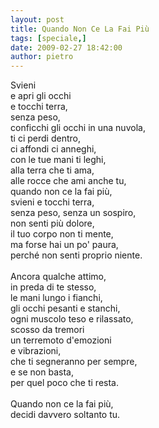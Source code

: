 ```yaml
---
layout: post
title: Quando Non Ce La Fai Più
tags: [speciale,]
date: 2009-02-27 18:42:00
author: pietro
---
```

Svieni<br/>e apri gli occhi<br/>e tocchi terra,<br/>senza peso,<br/>conficchi gli occhi in una nuvola,<br/>ti ci perdi dentro,<br/>ci affondi ci anneghi,<br/>con le tue mani ti leghi,<br/>alla terra che ti ama,<br/>alle rocce che ami anche tu,<br/>quando non ce la fai più,<br/>svieni e tocchi terra,<br/>senza peso, senza un sospiro,<br/>non senti più dolore,<br/>il tuo corpo non ti mente,<br/>ma forse hai un po' paura,<br/>perché non senti proprio niente.<br/><br/>Ancora qualche attimo,<br/>in preda di te stesso,<br/>le mani lungo i fianchi,<br/>gli occhi pesanti e stanchi,<br/>ogni muscolo teso e rilassato,<br/>scosso da tremori<br/>un terremoto d'emozioni<br/>e vibrazioni,<br/>che ti segneranno per sempre,<br/>e se non basta,<br/>per quel poco che ti resta.<br/><br/>Quando non ce la fai più,<br/>decidi davvero soltanto tu.
